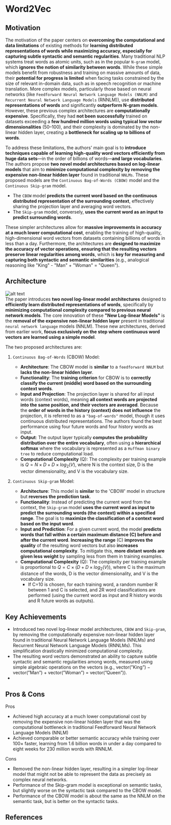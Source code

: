 # Word2Vec

## Motivation

The motivation of the paper centers on **overcoming the computational and data limitations** of existing methods for **learning distributed representations of words while maximizing accuracy, especially for capturing subtle syntactic and semantic regularities**. Many traditional NLP systems treat words as atomic units, such as in the popular `N-gram` model, which **ignores the notion of similarity between words**. While these simple models benefit from robustness and training on massive amounts of data, their **potential for progress is limited** when facing tasks constrained by the size of relevant in-domain data, such as in speech recognition or machine translation. More complex models, particularly those based on neural networks (like `Feedforward Neural Network Language Models (NNLM)` and `Recurrent Neural Network Language Models` (RNNLM)), use **distributed representations of words** and significantly **outperform N-gram models**. However, these previous complex architectures are **computationally expensive**. Specifically, they had **not been successfully** trained on datasets exceeding a **few hundred million words using typical low vector dimensionalities** (50–100), and their complexity is dominated by the non-linear hidden layer, creating a **bottleneck for scaling up to billions of words**.

To address these limitations, the authors' main goal is to **introduce techniques capable of learning high-quality word vectors efficiently from huge data sets**—in the order of billions of words—**and large vocabularies**. The authors propose **two novel model architectures based on log-linear models** that aim to **minimize computational complexity by removing the expensive non-linear hidden layer** found in traditional `NNLMs`. These proposed models are the `Continuous Bag-of-Words (CBOW)` model and the `Continuous Skip-gram` model. 
- The `CBOW` model **predicts the current word based on the continuous distributed representation of the surrounding context**, effectively sharing the projection layer and averaging word vectors.
- The `Skip-gram` model, conversely, **uses the current word as an input to predict surrounding words**.

These simpler architectures allow for **massive improvements in accuracy at a much lower computational cost**, enabling the training of high-quality, high-dimensional word vectors from datasets containing billions of words in less than a day. Furthermore, the architectures are **designed to maximize the accuracy of vector operations, ensuring that the resulting vectors preserve linear regularities among words**, which is **key for measuring and capturing both syntactic and semantic similarities** (e.g., analogical reasoning like "King" - "Man" + "Woman" = "Queen").

## Architecture
![alt text](https://github.com/khchu93/NoteImage/blob/main/word2vec.PNG) <br>
The paper introduces **two novel log-linear model architectures** designed to **efficiently learn distributed representations of words**, specifically by **minimizing computational complexity compared to previous neural network models**. The core innovation of these **"New Log-linear Models"** is the **removal of the expensive non-linear hidden layer** present in traditional `neural network language` models (NNLM). These new architectures, derived from earlier work, **focus exclusively on the step where continuous word vectors are learned using a simple model**.

The two proposed architectures are:

1. `Continuous Bag-of-Words` (CBOW) Model:
   - **Architecture**: The CBOW model is **similar** to a `feedforward NNLM` but **lacks the non-linear hidden layer**.
   - **Functionality**: The **training criterion** for CBOW is to **correctly classify the current (middle) word based on the surrounding context words**.
   - **Input and Projection**: The projection layer is shared for all input words (context words), meaning **all context words are projected into the same position, and their vectors are averaged**. Because the **order of words in the history (context) does not influence** the projection, it is referred to as a `"bag-of-words"` model, though it uses continuous distributed representations. The authors found the best performance using four future words and four history words as input.
   - **Output**: The output layer typically **computes the probability distribution over the entire vocabulary**, often using a **hierarchical softmax** where the vocabulary is represented as a `Huffman binary tree` to reduce computational load.
   - **Computational Complexity** (Q): The complexity per training example is $Q=N×D+D×log_2(V)$, where N is the context size, D is the vector dimensionality, and V is the vocabulary size.

2. `Continuous Skip-gram` Model:
   - **Architecture**: This model is **similar** to the 'CBOW' model in structure but **reverses the prediction task**.
   - **Functionality**: Instead of predicting the current word from the context, the `Skip-gram` model **uses the current word as input to predict the surrounding words (the context) within a specified range**. The goal is to **maximize the classification of a context word based on the input word**.
   - **Input and Prediction**: For a given current word, the model **predicts words that fall within a certain maximum distance (C) before and after the current word**. **Increasing the range** (C) **improves the quality** of the resulting word vectors but also **increases computational complexity**. To mitigate this, **more distant words are given less weight** by sampling less from them in training examples.
   - **Computational Complexity** (Q): The complexity per training example is proportional to $Q=C×(D+D×log_2(V))$, where C is the maximum distance of the words, D is the vector dimensionality, and V is the vocabulary size.
       - If C=10 is chosen, for each training word, a random number R between 1 and C is selected, and 2R word classifications are performed (using the current word as input and R history words and R future words as outputs).

## Key Achievements
- Introduced two novel log-linear model architectures, `CBOW` and `Skip-gram`, by removing the computationally expensive non-linear hidden layer found in traditional Neural Network Language Models (NNLMs) and Recurrent Neural Network Language Models (RNNLMs). This simplification drastically minimized computational complexity.
- The resulting word vectors demonstrated an ability to capture subtle syntactic and semantic regularities among words, measured using simple algebraic operations on the vectors (e.g., vector(”King”) − vector(”Man”) + vector(”Woman”) = vector(”Queen”)).
- 
## Pros & Cons

Pros
- Achieved high accuracy at a much lower computational cost by removing the expensive non-linear hidden layer that was the computational bottleneck in traditional Feedforward Neural Network Language Models (NNLM)
- Achieved comparable or better semantic accuracy while training over 100× faster, learning from 1.6 billion words in under a day compared to eight weeks for 230 million words with RNNLM.

Cons
- Removed the non-linear hidden layer, resulting in a simpler log-linear model that might not be able to represent the data as precisely as complex neural networks.
- Performance of the Skip-gram model is exceptional on semantic tasks, but slightly worse on the syntactic task compared to the CBOW model.
- Performance of the CBOW model is about the same as the NNLM on the semantic task, but is better on the syntactic tasks.

<!--
## Implementation
- Framework: 
- Dataset: 
- Colab Notebook: [link]()

## Results
Training

Validation

Examples:
-->

## References


